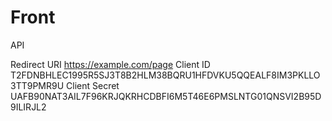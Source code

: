 # Front
API

Redirect URI
https://example.com/page
Client ID
T2FDNBHLEC1995R5SJ3T8B2HLM38BQRU1HFDVKU5QQEALF8IM3PKLLO3TT9PMR9U
Client Secret
UAFB90NAT3AIL7F96KRJQKRHCDBFI6M5T46E6PMSLNTG01QNSVI2B95D9ILIRJL2